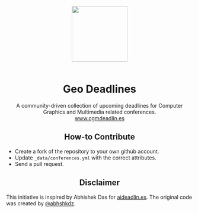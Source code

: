 <div align="center">
  <a href="https://github.com/LukasMosser/geo-deadlines">
    <img width="150" heigth="150" src="fig/geodeadlines_logo.svg">
  </a>
  <br>
  <br>

  <h1>Geo Deadlines</h1>
  <p>
    A community-driven collection of upcoming deadlines for Computer Graphics and Multimedia related conferences.
    <br><a href="http://www.cgmdeadlin.es">www.cgmdeadlin.es</a>
  <p>
</div>


<h2 align="center">How-to Contribute</h2>

* Create a fork of the repository to your own github account.  
* Update `_data/conferences.yml` with the correct attributes.  
* Send a pull request.  


<h2 align="center">Disclaimer</h2>
This initiative is inspired by Abhishek Das for <a href="aideadlin.es">aideadlin.es</a>.  
The original code was created by <a href="http://github.com/abhshkdz/ai-deadlines">@abhshkdz</a>.
